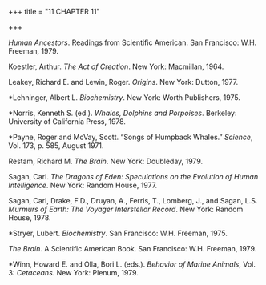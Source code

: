 +++
title = "11 CHAPTER 11"

+++


*Human Ancestors*. Readings from Scientific American. San Francisco: W.H. Freeman, 1979.

Koestler, Arthur. *The Act of Creation*. New York: Macmillan, 1964.

Leakey, Richard E. and Lewin, Roger. *Origins*. New York: Dutton, 1977.

\*Lehninger, Albert L. *Biochemistry*. New York: Worth Publishers, 1975.

\*Norris, Kenneth S. \(ed.\). *Whales, Dolphins and Porpoises*. Berkeley: University of California Press, 1978.

\*Payne, Roger and McVay, Scott. “Songs of Humpback Whales.” *Science*, Vol. 173, p. 585, August 1971.

Restam, Richard M. *The Brain*. New York: Doubleday, 1979.

Sagan, Carl. *The Dragons of Eden: Speculations on the Evolution of Human Intelligence*. New York: Random House, 1977.

Sagan, Carl, Drake, F.D., Druyan, A., Ferris, T., Lomberg, J., and Sagan, L.S. *Murmurs of Earth: The Voyager Interstellar Record*. New York: Random House, 1978.

\*Stryer, Lubert. *Biochemistry*. San Francisco: W.H. Freeman, 1975.

*The Brain*. A Scientific American Book. San Francisco: W.H. Freeman, 1979.

\*Winn, Howard E. and Olla, Bori L. \(eds.\). *Behavior of Marine Animals*, Vol. 3: *Cetaceans*. New York: Plenum, 1979.




